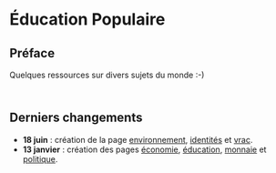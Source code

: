 # Éducation Populaire

## Préface 

Quelques ressources sur divers sujets du monde :-)

<span style="color: transparent; font-size: 70%;">@)}-,--`,-------</span>

## Derniers changements

- __18 juin__ : création de la page [environnement](environnement), [identités](identites) et [vrac](en_vrac).
- __13 janvier__ : création des pages [économie](economie), [éducation](education), [monnaie](monnaie) et [politique](politique).

<br/>
<br/>
